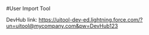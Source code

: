 #User Import Tool

DevHub link: https://uitool-dev-ed.lightning.force.com/?un=uitool@mycompany.com&pw=DevHub123
